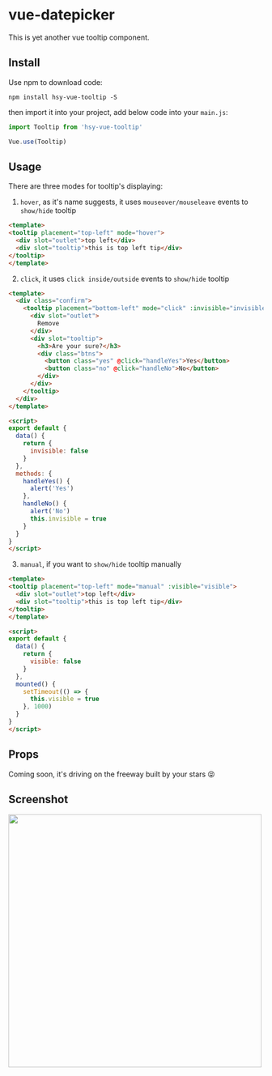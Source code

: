 # vue-datepicker

This is yet another vue tooltip component.

## Install

Use npm to download code:

```
npm install hsy-vue-tooltip -S
```

then import it into your project, add below code into your `main.js`:

```js
import Tooltip from 'hsy-vue-tooltip'

Vue.use(Tooltip)
```

## Usage

There are three modes for tooltip's displaying:

1. `hover`, as it's name suggests, it uses `mouseover/mouseleave` events to `show/hide` tooltip

  ```html
  <template>
  <tooltip placement="top-left" mode="hover">
    <div slot="outlet">top left</div>
    <div slot="tooltip">this is top left tip</div>
  </tooltip>
  </template>
  ```

2. `click`, it uses `click inside/outside` events to `show/hide` tooltip

  ```html
  <template>
    <div class="confirm">
      <tooltip placement="bottom-left" mode="click" :invisible="invisible">
        <div slot="outlet">
          Remove
        </div>
        <div slot="tooltip">
          <h3>Are your sure?</h3>
          <div class="btns">
            <button class="yes" @click="handleYes">Yes</button>
            <button class="no" @click="handleNo">No</button>
          </div>
        </div>
      </tooltip>
    </div>
  </template>

  <script>
  export default {
    data() {
      return {
        invisible: false
      }
    },
    methods: {
      handleYes() {
        alert('Yes')
      },
      handleNo() {
        alert('No')
        this.invisible = true
      }
    }
  }
  </script>
  ```

3. `manual`, if you want to `show/hide` tooltip manually

  ```html
  <template>
  <tooltip placement="top-left" mode="manual" :visible="visible">
    <div slot="outlet">top left</div>
    <div slot="tooltip">this is top left tip</div>
  </tooltip>
  </template>

  <script>
  export default {
    data() {
      return {
        visible: false
      }
    },
    mounted() {
      setTimeout(() => {
        this.visible = true
      }, 1000)
    }
  }
  </script>
  ```

## Props

Coming soon, it's driving on the freeway built by your stars 😝

## Screenshot

<img src="http://og9g58alt.bkt.clouddn.com/tooltip.png" width="500">
